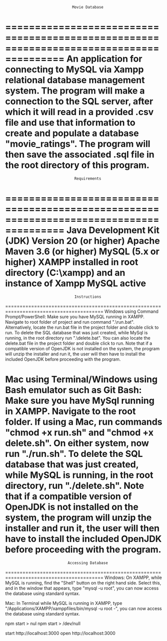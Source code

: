                                   Movie Database
========================================================================================
An application for connecting to MySQL via Xampp relational database management system.
The program will make a connection to the SQL server, after which it will read in a
provided .csv file and use that information to create and populate a database 
"movie_ratings". The program will then save the associated .sql file in the root 
directory of this program.
========================================================================================

                                   Requirements
========================================================================================
Java Development Kit (JDK) Version 20 (or higher)
Apache Maven 3.6 (or higher)
MySQL (5.x or higher)
XAMPP installed in root directory (C:\\xampp) and an instance of Xampp MySQL active
========================================================================================

                                   Instructions
========================================================================================
Windows using Command Prompt/PowerShell: Make sure you have MySQL running in XAMPP. 
Navigate to root folder of project and run command ".\run.bat". Alternatively, locate
the run.bat file in the project folder and double click to run. To delete the SQL 
database that was just created, while MySql is running, in the root directory run 
".\delete.bat". You can also locate the delete.bat file in the project folder and 
double click to run.  Note that if a compatible version of OpenJDK is not installed on 
the system, the program will unzip the installer and run it, the user will then have
to install the included OpenJDK before proceeding with the program.

Mac using Terminal/Windows using Bash emulator such as Git Bash: Make sure you 
have MySql running in XAMPP. Navigate to the root folder. If using a Mac, run
commands "chmod +x run.sh" and "chmod +x delete.sh". On either system, now run 
"./run.sh". To delete the SQL database that was just created, while MySQL is running, 
in the root directory, run "./delete.sh".  Note that if a compatible version of OpenJDK is not installed on
the system, the program will unzip the installer and run it, the user will then have
to install the included OpenJDK before proceeding with the program.
========================================================================================

                                Accessing Database
========================================================================================
Windows: On XAMPP, while MySQL is running, find the "Shell" button on the right hand 
side.  Select this, and in the window that appears, type "mysql -u root", you can now
access the database using standard syntax.

Mac: In Terminal while MySQL is running in XAMPP, type 
"/Applications/XAMPP/xamppfiles/bin/mysql -u root -", you can now access the database
using standard syntax.

npm start > nul
npm start > /dev/null 


start http://localhost:3000
open http://localhost:3000


